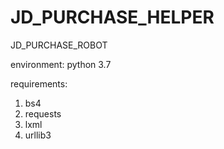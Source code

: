# JD_PURCHASE_HELPER
JD_PURCHASE_ROBOT

environment: python 3.7

requirements:

1. bs4
2. requests
3. lxml
4. urllib3
